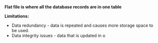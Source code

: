 **Flat file is where all the database records are in one table**

**Limitations:**
- Data redundancy - data is repeated and causes more storage space to be used.
- Data integrity issues - data that is updated in o
